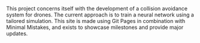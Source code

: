 This project concerns itself with the development of a collision avoidance system for drones. The current approach is to train a neural network using a tailored simulation. This site is made using Git Pages in combination with Minimal Mistakes, and exists to showcase milestones and provide major updates.

